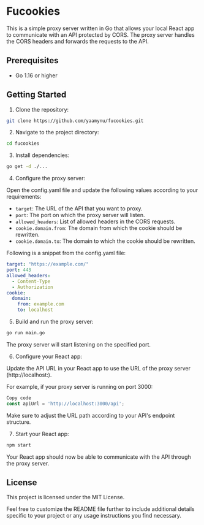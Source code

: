 # Fucookies

This is a simple proxy server written in Go that allows your local React app to communicate with an API protected by CORS. The proxy server handles the CORS headers and forwards the requests to the API.

## Prerequisites

- Go 1.16 or higher

## Getting Started

1. Clone the repository:

```bash
git clone https://github.com/yaamynu/fucookies.git
``` 

2. Navigate to the project directory:

```bash
cd fucookies
```

3. Install dependencies:

```bash
go get -d ./...
```

4. Configure the proxy server:

Open the config.yaml file and update the following values according to your requirements:

- `target`: The URL of the API that you want to proxy.
- `port`: The port on which the proxy server will listen.
- `allowed_headers`: List of allowed headers in the CORS requests.
- `cookie.domain.from`: The domain from which the cookie should be rewritten.
- `cookie.domain.to`: The domain to which the cookie should be rewritten.

Following is a snippet from the config.yaml file:

```yaml
target: "https://example.com/"
port: 443
allowed_headers:
  - Content-Type
  - Authorization
cookie:
  domain:
    from: example.com
    to: localhost
```

5. Build and run the proxy server:

```bash
go run main.go
```
The proxy server will start listening on the specified port.

6. Configure your React app:

Update the API URL in your React app to use the URL of the proxy server (http://localhost:<port>).

For example, if your proxy server is running on port 3000:

```javascript
Copy code
const apiUrl = 'http://localhost:3000/api';
```
Make sure to adjust the URL path according to your API's endpoint structure.

7. Start your React app:

```bash
npm start
```
Your React app should now be able to communicate with the API through the proxy server.


## License
This project is licensed under the MIT License.


Feel free to customize the README file further to include additional details specific to your project or any usage instructions you find necessary.
